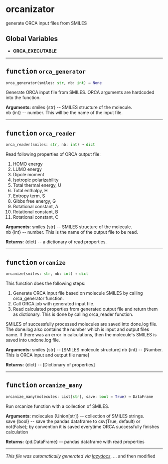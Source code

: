 # orcanizator
generate ORCA input files from SMILES

**Global Variables**
---------------
- **ORCA_EXECUTABLE**

---

## <kbd>function</kbd> `orca_generator`

```python
orca_generator(smiles: str, nb: int) → None
```

Generate ORCA input file from SMILES. ORCA arguments are hardcoded into the function. 



**Arguments:**
  smiles {str} -- SMILES structure of the molecule.  
  nb {int} -- number. This will be the name of the input file. 


---

## <kbd>function</kbd> `orca_reader`

```python
orca_reader(smiles: str, nb: int) → dict
```

Read following properties of ORCA output file: 
1. HOMO energy 
2. LUMO energy 
3. Dipole moment 
4. Isotropic polarizability 
5. Total thermal energy, U 
6. Total enthalpy, H 
7. Entropy term, S 
8. Gibbs free energy, G 
9. Rotational constant, A 
10. Rotational constant, B 
11. Rotational constant, C 



**Arguments:**
  smiles {str} -- SMILES structure of the molecule.  
  nb {int} -- number. This is the name of the output file to be read. 



**Returns:**
  {dict} -- a dictionary of read properties. 


---

## <kbd>function</kbd> `orcanize`

```python
orcanize(smiles: str, nb: int) → dict
```

This function does the following steps: 
1. Generate ORCA input file based on molecule SMILES by calling orca_generator function. 
2. Call ORCA job with generated input file. 
3. Read calculated properties from generated output file and return them as dictionary. This is done by calling orca_reader function. 

SMILES of successfully processed molecules are saved into done.log file. The done.log also contains the number which is input and output files name. If there was an error in calculations, then the molecule's SMILES is saved into undone.log file. 



**Arguments:**
  smiles {str} -- [SMILES molecule structure]  nb {int} -- [Number. This is ORCA input and output file name] 



**Returns:**
  {dict} -- [Dictionary of properties] 


---

## <kbd>function</kbd> `orcanize_many`

```python
orcanize_many(molecules: List[str], save: bool = True) → DataFrame
```

Run orcanize function with a collection of SMILES. 



**Arguments:**
  molecules {Union[str]} -- collection of SMILES strings.  
  save {bool} -- save the pandas dataframe to csv(True, default) or  not(False); by convention it is saved everytime ORCA  successfully finishes calculation 



**Returns:**
  {pd.DataFrame} -- pandas dataframe with read properties 




---

_This file was automatically generated via [lazydocs](https://github.com/ml-tooling/lazydocs)._ ... and then modified
